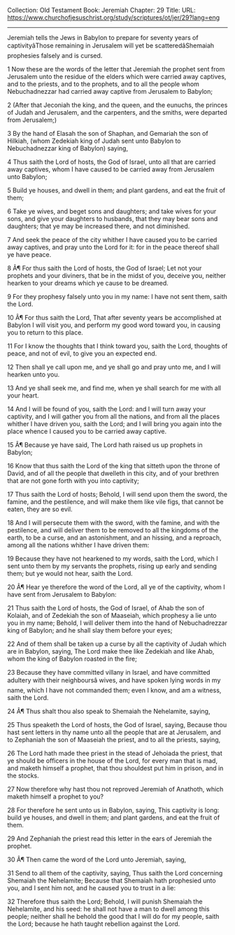 Collection: Old Testament
Book: Jeremiah
Chapter: 29
Title: 
URL: https://www.churchofjesuschrist.org/study/scriptures/ot/jer/29?lang=eng

---

Jeremiah tells the Jews in Babylon to prepare for seventy years of captivityâThose remaining in Jerusalem will yet be scatteredâShemaiah prophesies falsely and is cursed.

1 Now these are the words of the letter that Jeremiah the prophet sent from Jerusalem unto the residue of the elders which were carried away captives, and to the priests, and to the prophets, and to all the people whom Nebuchadnezzar had carried away captive from Jerusalem to Babylon;

2 (After that Jeconiah the king, and the queen, and the eunuchs, the princes of Judah and Jerusalem, and the carpenters, and the smiths, were departed from Jerusalem;)

3 By the hand of Elasah the son of Shaphan, and Gemariah the son of Hilkiah, (whom Zedekiah king of Judah sent unto Babylon to Nebuchadnezzar king of Babylon) saying,

4 Thus saith the Lord of hosts, the God of Israel, unto all that are carried away captives, whom I have caused to be carried away from Jerusalem unto Babylon;

5 Build ye houses, and dwell in them; and plant gardens, and eat the fruit of them;

6 Take ye wives, and beget sons and daughters; and take wives for your sons, and give your daughters to husbands, that they may bear sons and daughters; that ye may be increased there, and not diminished.

7 And seek the peace of the city whither I have caused you to be carried away captives, and pray unto the Lord for it: for in the peace thereof shall ye have peace.

8 Â¶ For thus saith the Lord of hosts, the God of Israel; Let not your prophets and your diviners, that be in the midst of you, deceive you, neither hearken to your dreams which ye cause to be dreamed.

9 For they prophesy falsely unto you in my name: I have not sent them, saith the Lord.

10 Â¶ For thus saith the Lord, That after seventy years be accomplished at Babylon I will visit you, and perform my good word toward you, in causing you to return to this place.

11 For I know the thoughts that I think toward you, saith the Lord, thoughts of peace, and not of evil, to give you an expected end.

12 Then shall ye call upon me, and ye shall go and pray unto me, and I will hearken unto you.

13 And ye shall seek me, and find me, when ye shall search for me with all your heart.

14 And I will be found of you, saith the Lord: and I will turn away your captivity, and I will gather you from all the nations, and from all the places whither I have driven you, saith the Lord; and I will bring you again into the place whence I caused you to be carried away captive.

15 Â¶ Because ye have said, The Lord hath raised us up prophets in Babylon;

16 Know that thus saith the Lord of the king that sitteth upon the throne of David, and of all the people that dwelleth in this city, and of your brethren that are not gone forth with you into captivity;

17 Thus saith the Lord of hosts; Behold, I will send upon them the sword, the famine, and the pestilence, and will make them like vile figs, that cannot be eaten, they are so evil.

18 And I will persecute them with the sword, with the famine, and with the pestilence, and will deliver them to be removed to all the kingdoms of the earth, to be a curse, and an astonishment, and an hissing, and a reproach, among all the nations whither I have driven them:

19 Because they have not hearkened to my words, saith the Lord, which I sent unto them by my servants the prophets, rising up early and sending them; but ye would not hear, saith the Lord.

20 Â¶ Hear ye therefore the word of the Lord, all ye of the captivity, whom I have sent from Jerusalem to Babylon:

21 Thus saith the Lord of hosts, the God of Israel, of Ahab the son of Kolaiah, and of Zedekiah the son of Maaseiah, which prophesy a lie unto you in my name; Behold, I will deliver them into the hand of Nebuchadrezzar king of Babylon; and he shall slay them before your eyes;

22 And of them shall be taken up a curse by all the captivity of Judah which are in Babylon, saying, The Lord make thee like Zedekiah and like Ahab, whom the king of Babylon roasted in the fire;

23 Because they have committed villany in Israel, and have committed adultery with their neighboursâ wives, and have spoken lying words in my name, which I have not commanded them; even I know, and am a witness, saith the Lord.

24 Â¶ Thus shalt thou also speak to Shemaiah the Nehelamite, saying,

25 Thus speaketh the Lord of hosts, the God of Israel, saying, Because thou hast sent letters in thy name unto all the people that are at Jerusalem, and to Zephaniah the son of Maaseiah the priest, and to all the priests, saying,

26 The Lord hath made thee priest in the stead of Jehoiada the priest, that ye should be officers in the house of the Lord, for every man that is mad, and maketh himself a prophet, that thou shouldest put him in prison, and in the stocks.

27 Now therefore why hast thou not reproved Jeremiah of Anathoth, which maketh himself a prophet to you?

28 For therefore he sent unto us in Babylon, saying, This captivity is long: build ye houses, and dwell in them; and plant gardens, and eat the fruit of them.

29 And Zephaniah the priest read this letter in the ears of Jeremiah the prophet.

30 Â¶ Then came the word of the Lord unto Jeremiah, saying,

31 Send to all them of the captivity, saying, Thus saith the Lord concerning Shemaiah the Nehelamite; Because that Shemaiah hath prophesied unto you, and I sent him not, and he caused you to trust in a lie:

32 Therefore thus saith the Lord; Behold, I will punish Shemaiah the Nehelamite, and his seed: he shall not have a man to dwell among this people; neither shall he behold the good that I will do for my people, saith the Lord; because he hath taught rebellion against the Lord.
